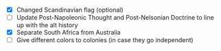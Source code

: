 - [X] Changed Scandinavian flag (optional)
- [ ] Update Post-Napoleonic Thought and Post-Nelsonian Doctrine to line up with the alt history
- [X] Separate South Africa from Australia
- [ ] Give different colors to colonies (in case they go independent)
